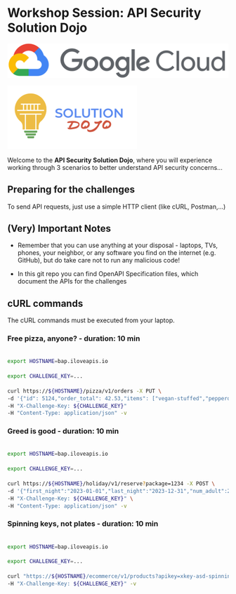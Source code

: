 
# Workshop Session: API Security Solution Dojo

![Solution Dojo](img/Google_Cloud_Logo.svg.png)

![Solution Dojo](img/solution-dojo.png)

Welcome to the **API Security Solution Dojo**, where you will experience working
through 3 scenarios to better understand API security concerns...

## Preparing for the challenges

To send API requests, just use a simple HTTP client (like cURL, Postman,...)

## (Very) Important Notes

- Remember that you can use anything at your disposal - laptops, TVs,
phones, your neighbor, or any software you find on the internet (e.g. GitHub),
but do take care not to run any malicious code!

- In this git repo you can find OpenAPI Specification files, which document the APIs for
the challenges

## cURL commands

The cURL commands must be executed from your laptop.

### Free pizza, anyone? - duration: 10 min

```bash

export HOSTNAME=bap.iloveapis.io

export CHALLENGE_KEY=...

curl https://${HOSTNAME}/pizza/v1/orders -X PUT \
-d '{"id": 5124,"order_total": 42.53,"items": ["vegan-stuffed","pepperoni-deep"],"last_updated": 1643383304,"promo_code": null,"payment_status": "PENDING"}' \
-H "X-Challenge-Key: ${CHALLENGE_KEY}"
-H "Content-Type: application/json" -v
```

### Greed is good - duration: 10 min

```bash

export HOSTNAME=bap.iloveapis.io

export CHALLENGE_KEY=...

curl https://${HOSTNAME}/holiday/v1/reserve?package=1234 -X POST \
-d '{"first_night":"2023-01-01","last_night":"2023-12-31","num_adult":2,"num_child":4}' \
-H "X-Challenge-Key: ${CHALLENGE_KEY}" \
-H "Content-Type: application/json" -v
```

### Spinning keys, not plates - duration: 10 min

```bash

export HOSTNAME=bap.iloveapis.io

export CHALLENGE_KEY=...

curl "https://${HOSTNAME}/ecommerce/v1/products?apikey=xkey-asd-spinning-keys-not-plates" \
-H "X-Challenge-Key: ${CHALLENGE_KEY}" -v
```
